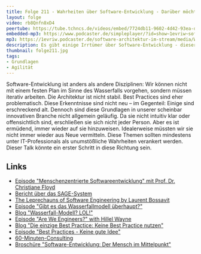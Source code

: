 ```yaml
---
title: Folge 211 - Wahrheiten über Software-Entwicklung - Darüber möchte ich nicht mehr sprechen müssen!
layout: folge
video: rb8Qnfn8xD4
peertube: https://tube.tchncs.de/videos/embed/7724db11-9602-4d42-93ea-d692fa1e6f1b
embedded-mp3: https://www.podcaster.de/simpleplayer/?id=show~1evriw~software-architektur-im-stream~pod-e9eccab1486fb7c9cb97ac2466&v=1712340534
mp3: https://1evriw.podcaster.de/software-architektur-im-stream/media/Wahrheiten_ueber_Software-Entwicklung_Darueber_moechte_ich_nicht_mehr_sprechen_muessen.mp3
description: Es gibt einige Irrtümer über Software-Entwicklung - dieser Vortrag diskutiert sie.
thumbnail: folge211.jpg
tags:
- Grundlagen
- Agilität
---
```


Software-Entwicklung ist anders als andere Disziplinen: Wir können
nicht mit einem festen Plan im Sinne des Wasserfalls vorgehen, sondern
müssen iterativ arbeiten. Die Architektur ist nicht stabil. Best
Practices sind eher problematisch. Diese Erkenntnisse sind nicht neu –
im Gegenteil: Einige sind erschreckend alt. Dennoch sind diese
Grundlagen in unserer scheinbar innovativen Branche nicht allgemein
geläufig. Da sie nicht intuitiv klar oder offensichtlich sind,
erschließen sie sich nicht jeder Person. Aber es ist ermüdend, immer
wieder auf sie hinzuweisen. Idealerweise müssten wir sie nicht immer
wieder aus Neue vermitteln. Diese Themen sollten mindestens unter
IT-Professionals als unumstößliche Wahrheiten verankert werden. Dieser
Talk könnte ein erster Schritt in diese Richtung sein.

## Links

- [Episode "Menschenzentrierte Softwareentwicklung" mit Prof. Dr. Christiane Floyd](/2021/07/09/folge66.html)
- [Bericht über das SAGE-System](https://web.archive.org/web/20110718084251/http:/sunset.usc.edu/csse/TECHRPTS/1983/usccse83-501/usccse83-501.pdf)
- [The Leprechauns of Software Engineering by Laurent Bossavit](https://leanpub.com/leprechauns/)
- [Episode "Gibt es das Wasserfallmodell überhaupt?"](/2022/05/13/folge119.html)
- [Blog "Wasserfall-Modell? LOL!"](https://www.heise.de/blog/Wasserfall-Modell-LOL-4878614.html)
- [Episode "Are We Engineers?" with Hillel Wayne](/2024/03/27/folge209.html)
- [Blog "Die einzige Best Practice: Keine Best Practice nutzen"](https://www.heise.de/blog/Die-einzige-Best-Practice-Keine-Best-Practice-nutzen-4872398.html)
- [Episode "Best Practices - Keine gute Idee"](/2022/11/11/folge142.html)
- [60-Minuten-Consulting](https://swaglab.rocks/60-min-consulting/)
- [Broschüre "Software-Entwicklung: Der Mensch im Mittelpunkt"](https://leanpub.com/software-entwicklung-mensch-mittelpunkt/)
